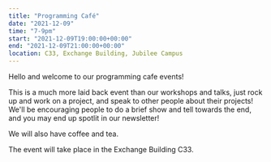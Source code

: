 ```yaml
---
title: "Programming Café"
date: "2021-12-09"
time: "7-9pm"
start: "2021-12-09T19:00:00+00:00"
end: "2021-12-09T21:00:00+00:00"
location: C33, Exchange Building, Jubilee Campus
---
```


Hello and welcome to our programming cafe events!

This is a much more laid back event than our workshops and talks, just rock up and work on a project, and speak to other people about their projects!
We'll be encouraging people to do a brief show and tell towards the end, and you may end up spotlit in our newsletter!

We will also have coffee and tea.

The event will take place in the Exchange Building C33.
